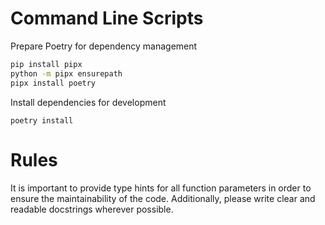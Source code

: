 # Command Line Scripts

Prepare Poetry for dependency management

```bash
pip install pipx
python -m pipx ensurepath
pipx install poetry
```

Install dependencies for development

```
poetry install
```

# Rules

It is important to provide type hints for all function parameters in order to ensure the maintainability of the code. Additionally, please write clear and readable docstrings wherever possible.
